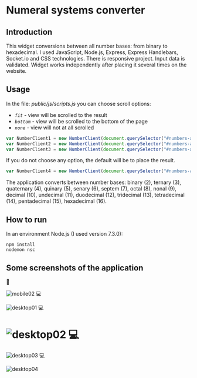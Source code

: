 # Numeral systems converter

## Introduction
This widget conversions between all number bases: from binary to hexadecimal. I used JavaScript, Node.js, Express, Express Handlebars, Socket.io and CSS technologies. There is responsive project. Input data is validated. Widget works independently after placing it several times on the website. 

## Usage
In the file: *public/js/scripts.js* you can choose scroll options:
* *`fit`* - view will be scrolled to the result
* *`bottom`* - view will be scrolled to the bottom of the page
* *`none`* -  view will not at all scrolled
```javascript
var NumberClient1 = new NumberClient(document.querySelector("#numbers-area"), "fit");
var NumberClient2 = new NumberClient(document.querySelector("#numbers-area2"), "bottom"); 
var NumberClient3 = new NumberClient(document.querySelector("#numbers-area3"), "none"); 
```
If you do not choose any option, the default will be to place the result.
```javascript
var NumberClient4 = new NumberClient(document.querySelector("#numbers-area4"));
```
The application converts between number bases: binary (2), ternary (3), quaternary (4), quinary (5), senary (6), septem (7), octal (8), nonal (9), decimal (10), undecimal (11), duodecimal (12), tridecimal (13), tetradecimal (14), pentadecimal (15), hexadecimal (16).

## How to run
In an environment Node.js (I used version 7.3.0):
```
npm install
nodemon nsc
```

## Some screenshots of the application
:iphone:

![mobile02](https://cloud.githubusercontent.com/assets/5839775/21409516/04da90c8-c7db-11e6-858a-cf5936758fe6.jpg)
:computer:

![desktop01](https://cloud.githubusercontent.com/assets/5839775/21466847/74cb8cfe-c9d7-11e6-8876-7ba64b69a6f2.jpg)
:computer:

![desktop02](https://cloud.githubusercontent.com/assets/5839775/21466859/e31a123e-c9d7-11e6-8aac-6797e9484beb.jpg)
:computer:
===

![desktop03](https://cloud.githubusercontent.com/assets/5839775/21466861/f2398880-c9d7-11e6-8b80-a6dd82651967.jpg)
:computer:

![desktop04](https://cloud.githubusercontent.com/assets/5839775/21505125/d0cb82f4-cc64-11e6-88ef-65591857da8c.jpg)